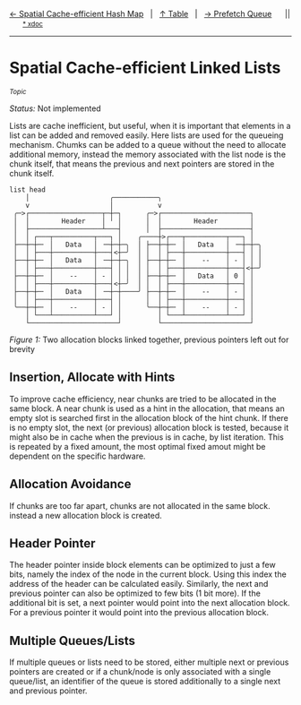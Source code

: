 [&#8592; Spatial Cache-efficient Hash Map](topic-cache-efficient-hash-map.md)&nbsp;&nbsp;&nbsp;|&nbsp;&nbsp;&nbsp;[&#8593; Table](table.md)&nbsp;&nbsp;&nbsp;|&nbsp;&nbsp;&nbsp;[&#8594; Prefetch Queue](topic-prefetch-queue.md)&nbsp;&nbsp;&nbsp;&nbsp;&nbsp;&nbsp;||&nbsp;&nbsp;&nbsp;&nbsp;&nbsp;&nbsp;<small>[\* xdoc](../xdoc/topic-cache-efficient-linked-lists.xmd#L1)</small>
***

# Spatial Cache-efficient Linked Lists
<small>*Topic*</small>  


*Status:* Not implemented

Lists are cache inefficient, but useful, when it is important that elements in
a list can be added and removed easily. Here lists are used for the queueing
mechanism. Chumks can be added to a queue without the need to allocate
additional memory, instead the memory associated with the list node is the
chunk itself, that means the previous and next pointers are stored in the
chunk itself.


```
list head
    │                    ╭───────────╮
    v                    │           v 
 ╭─>┌──────────────────┬─┼─┐      ╭─>┌──────────────────────┐
 │  │        Header    │ ╵ │      │  │        Header        │
 │  ├──────────────────┴───┤      │  ├──────────────────────┤
 │  │ ┌───┬──────────┬───┐ │    ╭────┼>┌───┬──────────┬───┐ │
 ├──┼─┼─╴ │   Data   │ ╶─┼─┼─╮  │ ├──┼─┼─╴ │   Data   │ ╶─┼─┼─╮
 │  │ ├───┼──────────┼───┤<┼─╯  │ │  │ ├───┼──────────┼───┤ │ │
 ├──┼─┼─╴ │   Data   │ ╶─┼─┼─╮  │ ├──┼─┼─╴ │    --    │ - │ │ │
 │  │ ├───┼──────────┼───┤ │ │  │ │  │ ├───┼──────────┼───┤<┼─╯
 ├──┼─┼─╴ │    --    │ - │ │ │  │ ├──┼─┼─╴ │   Data   │ 0 │ │
 │  │ ├───┼──────────┼───┤<┼─╯  │ │  │ ├───┼──────────┼───┤ │
 ├──┼─┼─╴ │   Data   │ ╶─┼─┼────╯ ├──┼─┼─╴ │    --    │ - │ │
 │  │ ├───┼──────────┼───┤ │      │  │ ├───┼──────────┼───┤ │
 ╰──┼─┼─╴ │    --    │ - │ │      ╰──┼─┼─╴ │    --    │ - │ │
    │ └───┴──────────┴───┘ │         │ └───┴──────────┴───┘ │
    └──────────────────────┘         └──────────────────────┘
```
*Figure 1:* Two allocation blocks linked together, previous pointers left out
for brevity


## Insertion, Allocate with Hints

To improve cache efficiency, near chunks are tried to be allocated in the
same block. A near chunk is used as a hint in the allocation, that means an
empty slot is searched first in the allocation block of the hint chunk.
If there is no empty slot, the next (or previous) allocation block is tested,
because it might also be in cache when the previous is in cache, by list
iteration. This is repeated by a fixed amount, the most optimal fixed amout
might be dependent on the specific hardware.



## Allocation Avoidance

If chunks are too far apart, chunks are not allocated in the same block. instead
a new allocation block is created.



## Header Pointer

The header pointer inside block elements can be optimized to just a few bits,
namely the index of the node in the current block. Using this index the address
of the header can be calculated easily. Similarly, the next and previous
pointer can also be optimized to few bits (1 bit more). If the additional bit
is set, a next pointer would point into the next allocation block. For a
previous pointer it would point into the previous allocation block.



## Multiple Queues/Lists

If multiple queues or lists need to be stored, either multiple next or previous
pointers are created or if a chunk/node is only associated with a single
queue/list, an identifier of the queue is stored additionally to a single next
and previous pointer.



